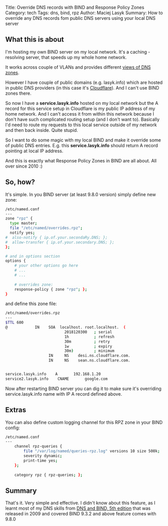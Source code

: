 Title: Override DNS records with BIND and Response Policy Zones
Category: tech
Tags: dns, bind, rpz
Author: Maciej Lasyk
Summary: How to override any DNS records fom public DNS servers using your local DNS server 

## What this is about ##

I'm hosting my own BIND server on my local network. It's a caching - resolving
server, that speeds up my whole home network.

It works across couple of VLANs and provides different [views of DNS zones](https://kb.isc.org/docs/aa-00851).

However I have couple of public domains (e.g. lasyk.info) which are hosted in 
public DNS providers (in this case it's [Cloudflare](https://www.cloudflare.com0)). 
And I can't use BIND zones there.

So now I have a **service.lasyk.info** hosted on my local network but the
A record for this service setup in Cloudflare is my public IP address of my
home network. And I can't access it from within this network because I don't 
have such complicated routing setup (and I don't want to). Basically I'd need
to route my requests to this local service outside of my network and then back
inside. Quite stupid.

So I want to do some magic with my local BIND and make it override some of
public DNS entries. E.g. this **service.lasyk.info** should return A record
pointing at local IP address.

And this is exactly what Response Policy Zones in BIND are all about. All over
since 2010 :)  

## So, how?

It's simple. In you BIND server (at least 9.8.0 version) simply define new 
zone:

```bash
/etc/named.conf
---
zone "rpz" {              
  type master;                                               
  file "/etc/named/overrides.rpz";                                
  notify yes;            
#  also-notify { ip.of.your.secondaRy.DNS; };
#  allow-transfer { ip.of.your.secondary.DNS; };
};

# and in options section
options {
    # your other options go here
    # ...
    # ...
    
    # overrides zone:                
    response-policy { zone "rpz"; };
}

```

and define this zone file:

```bash
/etc/named/overrides.rpz
---
$TTL 600
@            IN    SOA  localhost. root.localhost.  (
                          2018120300   ; serial
                          1h           ; refresh
                          30m          ; retry
                          1w           ; expiry
                          30m)         ; minimum
                   IN     NS    desi.ns.cloudflare.com.
                   IN     NS    sean.ns.cloudflare.com.


service.lasyk.info    A       192.168.1.20
service2.lasyk.info    CNAME       google.com
```

Now after restarting BIND server you can dig it to make sure it's overriding
service.lasyk.info name with IP A record defined above.

## Extras

You can also define custom logging channel for this RPZ zone in your BIND 
config:

```bash
/etc/named.conf
---
    channel rpz-queries {
        file "/var/log/named/queries-rpz.log" versions 10 size 500k;
        severity dynamic;                                      
        print-time yes;                     
    };
    
    category rpz { rpz-queries; };

```

## Summary

That's it. Very simple and effective. I didn't know about this feature, as
I learnt most of my DNS skills from [DNS and BIND, 5th edition](http://shop.oreilly.com/product/9780596100575.do)
that was released in 2009 and covered BIND 9.3.2 and above feature comes with
9.8.0